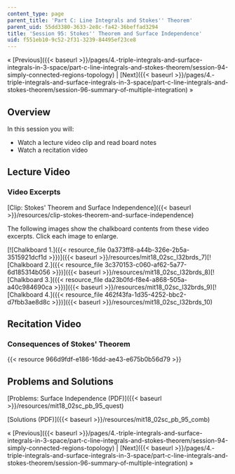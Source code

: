 ```yaml
---
content_type: page
parent_title: 'Part C: Line Integrals and Stokes'' Theorem'
parent_uid: 55dd3380-3633-2e8c-fa42-36beffad3294
title: 'Session 95: Stokes'' Theorem and Surface Independence'
uid: f551eb10-9c52-2f31-3239-84495ef23ce8
---
```


« [Previous]({{< baseurl >}}/pages/4.-triple-integrals-and-surface-integrals-in-3-space/part-c-line-integrals-and-stokes-theorem/session-94-simply-connected-regions-topology) | [Next]({{< baseurl >}}/pages/4.-triple-integrals-and-surface-integrals-in-3-space/part-c-line-integrals-and-stokes-theorem/session-96-summary-of-multiple-integration) »

Overview
--------

In this session you will:

*   Watch a lecture video clip and read board notes
*   Watch a recitation video

Lecture Video
-------------

### Video Excerpts

[Clip: Stokes' Theorem and Surface Independence]({{< baseurl >}}/resources/clip-stokes-theorem-and-surface-independence)

The following images show the chalkboard contents from these video excerpts. Click each image to enlarge.

[![Chalkboard 1.]({{< resource_file 0a373ff8-a44b-326e-2b5a-3515921dcf1d >}})]({{< baseurl >}}/resources/mit18_02sc_l32brds_7)[![Chalkboard 2.]({{< resource_file 3c370153-c060-af62-5a77-6d185314b056 >}})]({{< baseurl >}}/resources/mit18_02sc_l32brds_8)[![Chalkboard 3.]({{< resource_file da23b0fd-f8e4-a868-505a-a40c984690ca >}})]({{< baseurl >}}/resources/mit18_02sc_l32brds_9)[![Chalkboard 4.]({{< resource_file 462f43fa-1d35-4252-bbc2-d7fbb3ae8d8c >}})]({{< baseurl >}}/resources/mit18_02sc_l32brds_10)

Recitation Video
----------------

### Consequences of Stokes' Theorem

{{< resource 966d9fdf-e186-16dd-ae43-e675b0b56d79 >}}

Problems and Solutions
----------------------

[Problems: Surface Independence (PDF)]({{< baseurl >}}/resources/mit18_02sc_pb_95_quest)

[Solutions (PDF)]({{< baseurl >}}/resources/mit18_02sc_pb_95_comb)

« [Previous]({{< baseurl >}}/pages/4.-triple-integrals-and-surface-integrals-in-3-space/part-c-line-integrals-and-stokes-theorem/session-94-simply-connected-regions-topology) | [Next]({{< baseurl >}}/pages/4.-triple-integrals-and-surface-integrals-in-3-space/part-c-line-integrals-and-stokes-theorem/session-96-summary-of-multiple-integration) »